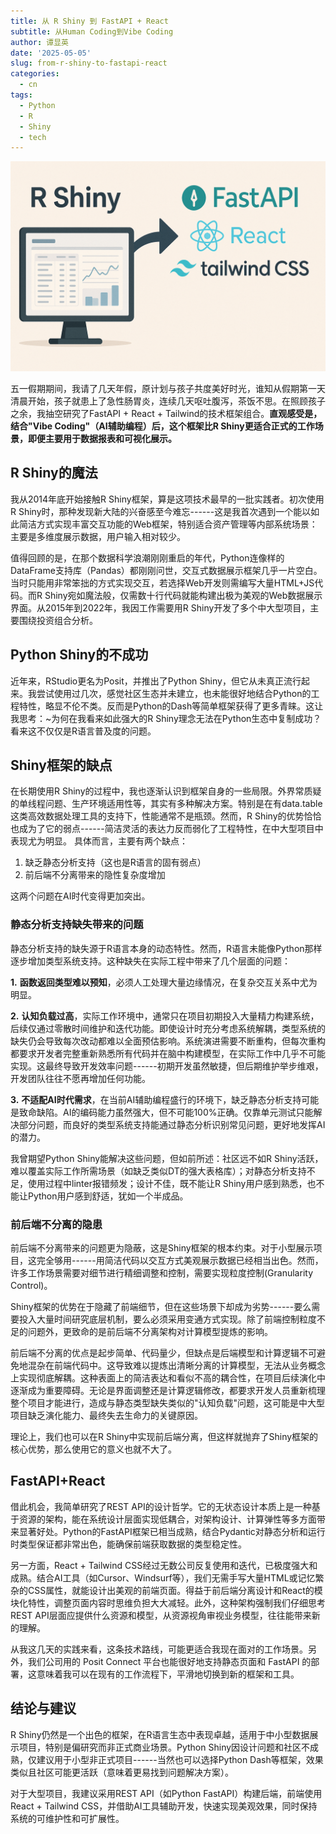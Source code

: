 ```yaml
---
title: 从 R Shiny 到 FastAPI + React
subtitle: 从Human Coding到Vibe Coding
author: 谭显英
date: '2025-05-05'
slug: from-r-shiny-to-fastapi-react
categories:
  - cn
tags:
  - Python
  - R
  - Shiny
  - tech
---
```


![](images/image1.png)

五一假期期间，我请了几天年假，原计划与孩子共度美好时光，谁知从假期第一天清晨开始，孩子就患上了急性肠胃炎，连续几天呕吐腹泻，茶饭不思。在照顾孩子之余，我抽空研究了FastAPI + React + Tailwind的技术框架组合。**直观感受是，结合"Vibe Coding"（AI辅助编程）后，这个框架比R Shiny更适合正式的工作场景，即便主要用于数据报表和可视化展示。**

## R Shiny的魔法

我从2014年底开始接触R Shiny框架，算是这项技术最早的一批实践者。初次使用R Shiny时，那种发现新大陆的兴奋感至今难忘------这是我首次遇到一个能以如此简洁方式实现丰富交互功能的Web框架，特别适合资产管理等内部系统场景：主要是多维度展示数据，用户输入相对较少。

值得回顾的是，在那个数据科学浪潮刚刚重启的年代，Python连像样的DataFrame支持库（Pandas）都刚刚问世，交互式数据展示框架几乎一片空白。当时只能用非常笨拙的方式实现交互，若选择Web开发则需编写大量HTML+JS代码。而R Shiny宛如魔法般，仅需数十行代码就能构建出极为美观的Web数据展示界面。从2015年到2022年，我因工作需要用R Shiny开发了多个中大型项目，主要围绕投资组合分析。

## Python Shiny的不成功

近年来，RStudio更名为Posit，并推出了Python Shiny，但它从未真正流行起来。我尝试使用过几次，感觉社区生态并未建立，也未能很好地结合Python的工程特性，略显不伦不类。反而是Python的Dash等简单框架获得了更多青睐。这让我思考：~为何在我看来如此强大的R Shiny理念无法在Python生态中复制成功？看来这不仅仅是R语言普及度的问题。

## Shiny框架的缺点

在长期使用R Shiny的过程中，我也逐渐认识到框架自身的一些局限。外界常质疑的单线程问题、生产环境适用性等，其实有多种解决方案。特别是在有data.table这类高效数据处理工具的支持下，性能通常不是瓶颈。然而，R Shiny的优势恰恰也成为了它的弱点------简洁灵活的表达力反而弱化了工程特性，在中大型项目中表现尤为明显。 具体而言，主要有两个缺点：

1.  缺乏静态分析支持（这也是R语言的固有弱点）
2.  前后端不分离带来的隐性复杂度增加

这两个问题在AI时代变得更加突出。

### 静态分析支持缺失带来的问题

静态分析支持的缺失源于R语言本身的动态特性。然而，R语言未能像Python那样逐步增加类型系统支持。这种缺失在实际工程中带来了几个层面的问题：

**1.** **函数返回类型难以预知**，必须人工处理大量边缘情况，在复杂交互关系中尤为明显。 

**2.** **认知负载过高**，实际工作环境中，通常只在项目初期投入大量精力构建系统，后续仅通过零散时间维护和迭代功能。即使设计时充分考虑系统解耦，类型系统的缺失仍会导致每次改动都难以全面预估影响。系统演进需要不断重构，但每次重构都要求开发者完整重新熟悉所有代码并在脑中构建模型，在实际工作中几乎不可能实现。这最终导致开发效率问题------初期开发虽然敏捷，但后期维护举步维艰，开发团队往往不愿再增加任何功能。 

**3.** **不适配AI时代需求**，在当前AI辅助编程盛行的环境下，缺乏静态分析支持可能是致命缺陷。AI的编码能力虽然强大，但不可能100%正确。仅靠单元测试只能解决部分问题，而良好的类型系统支持能通过静态分析识别常见问题，更好地发挥AI的潜力。

我曾期望Python Shiny能解决这些问题，但如前所述：社区远不如R Shiny活跃，难以覆盖实际工作所需场景（如缺乏类似DT的强大表格库）；对静态分析支持不足，使用过程中linter报错频发；设计不佳，既不能让R Shiny用户感到熟悉，也不能让Python用户感到舒适，犹如一个半成品。

### 前后端不分离的隐患

前后端不分离带来的问题更为隐蔽，这是Shiny框架的根本约束。对于小型展示项目，这完全够用------用简洁代码以交互方式美观展示数据已经相当出色。然而，许多工作场景需要对细节进行精细调整和控制，需要实现粒度控制(Granularity Control)。

Shiny框架的优势在于隐藏了前端细节，但在这些场景下却成为劣势------要么需要投入大量时间研究底层机制，要么必须采用变通方式实现。除了前端控制粒度不足的问题外，更致命的是前后端不分离架构对计算模型提炼的影响。

前后端不分离的优点是起步简单、代码量少，但缺点是后端模型和计算逻辑不可避免地混杂在前端代码中。这导致难以提炼出清晰分离的计算模型，无法从业务概念上实现彻底解耦。这种表面上的简洁表达和看似不高的耦合性，在项目后续演化中逐渐成为重要障碍。无论是界面调整还是计算逻辑修改，都要求开发人员重新梳理整个项目才能进行，造成与静态类型缺失类似的"认知负载"问题，这可能是中大型项目缺乏演化能力、最终失去生命力的关键原因。

理论上，我们也可以在R Shiny中实现前后端分离，但这样就抛弃了Shiny框架的核心优势，那么使用它的意义也就不大了。

## FastAPI+React

借此机会，我简单研究了REST API的设计哲学。它的无状态设计本质上是一种基于资源的架构，能在系统设计层面实现低耦合，对架构设计、计算弹性等多方面带来显著好处。Python的FastAPI框架已相当成熟，结合Pydantic对静态分析和运行时类型保证都非常出色，能确保前端获取数据的类型稳定性。

另一方面，React + Tailwind CSS经过无数公司反复使用和迭代，已极度强大和成熟。结合AI工具（如Cursor、Windsurf等），我们无需手写大量HTML或记忆繁杂的CSS属性，就能设计出美观的前端页面。得益于前后端分离设计和React的模块化特性，调整页面内容时思维负担大大减轻。此外，这种架构强制我们仔细思考REST API层面应提供什么资源和模型，从资源视角审视业务模型，往往能带来新的理解。

从我这几天的实践来看，这条技术路线，可能更适合我现在面对的工作场景。另外，我们公司用的 Posit Connect 平台也能很好地支持静态页面和 FastAPI 的部署，这意味着我可以在现有的工作流程下，平滑地切换到新的框架和工具。

## 结论与建议

R Shiny仍然是一个出色的框架，在R语言生态中表现卓越，适用于中小型数据展示项目，特别是偏研究而非正式商业场景。Python Shiny因设计问题和社区不成熟，仅建议用于小型非正式项目------当然也可以选择Python Dash等框架，效果类似且社区可能更活跃（意味着更易找到问题解决方案）。

对于大型项目，我建议采用REST API（如Python FastAPI）构建后端，前端使用React + Tailwind CSS，并借助AI工具辅助开发，快速实现美观效果，同时保持系统的可维护性和可扩展性。
